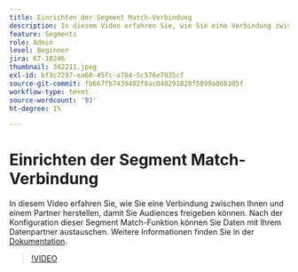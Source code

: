 ```yaml
---
title: Einrichten der Segment Match-Verbindung
description: In diesem Video erfahren Sie, wie Sie eine Verbindung zwischen Ihnen und einem Partner herstellen, damit Sie Audiences freigeben können. Nach der Konfiguration dieser Segment Match-Funktion sollten Sie … (Beschreibungen sollten zwischen 60 und 160 Zeichen lang sein)
feature: Segments
role: Admin
level: Beginner
jira: KT-10246
thumbnail: 342211.jpeg
exl-id: bf3c7297-ea60-45fc-a784-5c576e7935cf
source-git-commit: fb667fb7439492f8ac040291820f5899a06b305f
workflow-type: tm+mt
source-wordcount: '93'
ht-degree: 1%

---
```


# Einrichten der Segment Match-Verbindung

In diesem Video erfahren Sie, wie Sie eine Verbindung zwischen Ihnen und einem Partner herstellen, damit Sie Audiences freigeben können. Nach der Konfiguration dieser Segment Match-Funktion können Sie Daten mit Ihrem Datenpartner austauschen. Weitere Informationen finden Sie in der [Dokumentation](https://experienceleague.adobe.com/docs/experience-platform/segmentation/ui/segment-match/overview.html?lang=de).

>[!VIDEO](https://video.tv.adobe.com/v/3413523/?learn=on&enablevpops&captions=ger)
